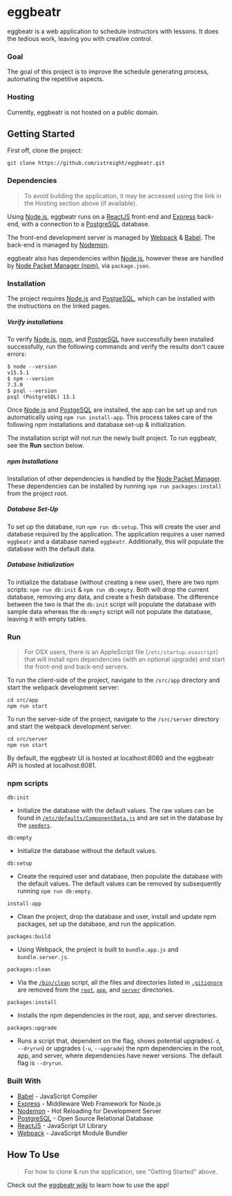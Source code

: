 # eggbeatr

eggbeatr is a web application to schedule instructors with lessons. It does the tedious work, leaving you with creative control.

### Goal

The goal of this project is to improve the schedule generating process, automating the repetitive aspects.

### Hosting

Currently, eggbeatr is not hosted on a public domain.

## Getting Started

First off, clone the project:
```
git clone https://github.com/istreight/eggbeatr.git
```

### Dependencies

> To avoid building the application, it may be accessed using the link in the Hosting section above (if available).

Using [Node.js](https://nodejs.org/en/), eggbeatr runs on a [ReactJS](https://reactjs.org) front-end and [Express](http://expressjs.com) back-end, with a connection to a [PostgreSQL](https://www.postgresql.org) database.

The front-end development server is managed by [Webpack](https://webpack.js.org) & [Babel](https://babeljs.io). The back-end is managed by [Nodemon](https://nodemon.io).

eggbeatr also has dependencies within [Node.js](https://nodejs.org/en/), however these are handled by [Node Packet Manager (npm)](https://www.npmjs.com), via `package.json`.

### Installation

The project requires [Node.js](https://nodejs.org/en/) and [PostgeSQL](https://www.postgresql.org/download/), which can be installed with the instructions on the linked pages.

##### Verify installations

To verify [Node.js](https://nodejs.org/en/), [npm](https://www.npmjs.com), and [PostgeSQL](https://www.postgresql.org/download/) have successfully been installed successfully, run the following commands and verify the results don't cause errors:
```
$ node --version
v15.5.1
$ npm --version
7.3.0
$ psql --version
psql (PostgreSQL) 13.1
```

Once [Node.js](https://nodejs.org/en/) and [PostgeSQL](https://www.postgresql.org/download/) are installed, the app can be set up and run automatically using `npm run install-app`. This process takes care of the following npm installations and database set-up & initialization.

The installation script will not run the newly built project. To run eggbeatr, see the **Run** section below.

##### npm Installations

Installation of other dependencies is handled by the [Node Packet Manager](https://www.npmjs.com). These dependencies can be installed by running `npm run packages:install` from the project root.

##### Database Set-Up

To set up the database, run `npm run db:setup`. This will create the user and database required by the application. The application requires a user named `eggbeatr` and a database named `eggbeatr`. Additionally, this will populate the database with the default data.

##### Database Initialization

To initialize the database (without creating a new user), there are two npm scripts: `npm run db:init` & `npm run db:empty`. Both will drop the current database, removing any data, and create a fresh database. The difference between the two is that the `db:init` script will populate the database with sample data whereas the `db:empty` script will not populate the database, leaving it with empty tables.

### Run

> For OSX users, there is an AppleScript file (`/etc/startup.osascript`) that will install npm dependencies (with an optional upgrade) and start the front-end and back-end servers.

To run the client-side of the project, navigate to the `/src/app` directory and start the webpack development server:
```
cd src/app
npm run start
```

To run the server-side of the project, navigate to the `/src/server` directory and start the webpack development server:
```
cd src/server
npm run start
```

By default, the eggbeatr UI is hosted at localhost:8080 and the eggbeatr API is hosted at localhost:8081.

### npm scripts

`db:init`
* Initialize the database with the default values. The raw values can be found in [`/etc/defaults/ComponentData.js`](https://github.com/istreight/eggbeatr/blob/master/etc/defaults/ComponentData.js) and are set in the database by the [`seeders`](https://github.com/istreight/eggbeatr/tree/master/src/server/src/seeders).

`db:empty`
* Initialize the database without the default values.

`db:setup`
* Create the required user and database, then populate the database with the default values. The default values can be removed by subsequently running `npm run db:empty`.

`install-app`
* Clean the project, drop the database and user, install and update npm packages, set up the database, and run the application.

`packages:build`
* Using Webpack, the project is built to `bundle.app.js` and `bundle.server.js`.

`packages:clean`
* Via the [`/bin/clean`](https://github.com/istreight/eggbeatr/blob/master/bin/clean) script, all the files and directories listed in [`.gitignore`](https://github.com/istreight/eggbeatr/blob/master/.gitignore) are removed from the [`root`](https://github.com/istreight/eggbeatr), [`app`](https://github.com/istreight/eggbeatr/tree/master/src/app), and [`server`](https://github.com/istreight/eggbeatr/tree/master/src/server) directories.

`packages:install`
* Installs the npm dependencies in the root, app, and server directories.

`packages:upgrade`
* Runs a script that, dependent on the flag, shows potential upgrades(`-d`, `--dryrun`) or upgrades (`-u`, `--upgrade`) the npm dependencies in the root, app, and server, where dependencies have newer versions. The default flag is `--dryrun`.


### Built With

* [Babel](https://babeljs.io) - JavaScript Compiler
* [Express](http://expressjs.com) - Middleware Web Framework for Node.js
* [Nodemon](https://nodemon.io) - Hot Reloading for Development Server
* [PostgreSQL](https://www.postgresql.org) - Open Source Relational Database
* [ReactJS](https://reactjs.org) - JavaScript UI Library
* [Webpack](https://webpack.js.org) - JavaScript Module Bundler


## How To Use

> For how to clone & run the application, see "Getting Started" above.

Check out the [eggbeatr wiki](https://github.com/istreight/eggbeatr/wiki) to learn how to use the app!
